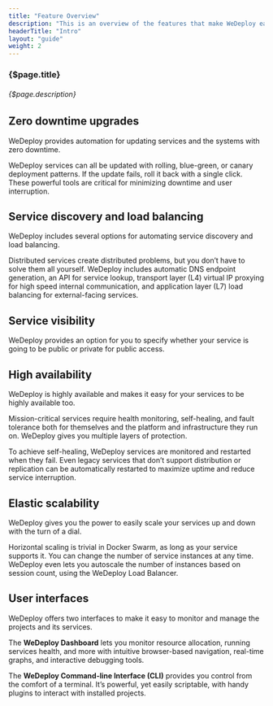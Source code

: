 ```yaml
---
title: "Feature Overview"
description: "This is an overview of the features that make WeDeploy easiest way to deploy and scale applications."
headerTitle: "Intro"
layout: "guide"
weight: 2
---
```


### {$page.title}

###### {$page.description}

<article id="1">

## Zero downtime upgrades

WeDeploy provides automation for updating services and the systems with zero downtime.

WeDeploy services can all be updated with rolling, blue-green, or canary deployment patterns. If the update fails, roll it back with a single click. These powerful tools are critical for minimizing downtime and user interruption.

</article>

<article id="2">

## Service discovery and load balancing

WeDeploy includes several options for automating service discovery and load balancing.

Distributed services create distributed problems, but you don’t have to solve them all yourself. WeDeploy includes automatic DNS endpoint generation, an API for service lookup, transport layer (L4) virtual IP proxying for high speed internal communication, and application layer (L7) load balancing for external-facing services.

</article>

<article id="3">

## Service visibility

WeDeploy provides an option for you to specify whether your service is going to be public or private for public access.

</article>

<article id="4">

## High availability

WeDeploy is highly available and makes it easy for your services to be highly available too.

Mission-critical services require health monitoring, self-healing, and fault tolerance both for themselves and the platform and infrastructure they run on. WeDeploy gives you multiple layers of protection.

To achieve self-healing, WeDeploy services are monitored and restarted when they fail. Even legacy services that don’t support distribution or replication can be automatically restarted to maximize uptime and reduce service interruption.

</article>

<article id="5">

## Elastic scalability

WeDeploy gives you the power to easily scale your services up and down with the turn of a dial.

Horizontal scaling is trivial in Docker Swarm, as long as your service supports it. You can change the number of service instances at any time. WeDeploy even lets you autoscale the number of instances based on session count, using the WeDeploy Load Balancer.

</article>

<article id="6">

## User interfaces

WeDeploy offers two interfaces to make it easy to monitor and manage the projects and its services.

The **WeDeploy Dashboard** lets you monitor resource allocation, running services health, and more with intuitive browser-based navigation, real-time graphs, and interactive debugging tools.

The **WeDeploy Command-line Interface (CLI)** provides you control from the comfort of a terminal. It’s powerful, yet easily scriptable, with handy plugins to interact with installed projects.

</article>
